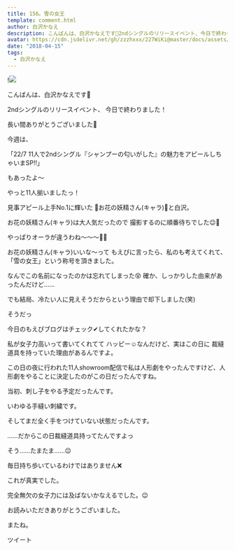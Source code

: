 ```yaml
---
title: 156。雪の女王
template: comment.html
author: 白沢かなえ
description: こんばんは、白沢かなえです🌷2ndシングルのリリースイベント、今日で終わりました！長い間ありがとうございました🧡今週は、「22/7 11人で2ndシングル『シャン...
avatar: https://cdn.jsdelivr.net/gh/zzzhxxx/227WiKi@master/docs/assets/photo/avatar/kanae.jpg
date: "2018-04-15"
tags:
  - 白沢かなえ
---
```


!![](https://cdn.jsdelivr.net/gh/227WiKi/227WiKi-image@master/blog-image/kanae-2018-04-15_1.jpg)








こんばんは、白沢かなえです🌷




2ndシングルのリリースイベント、
今日で終わりました！


長い間ありがとうございました🧡







今週は、

「22/7 11人で2ndシングル『シャンプーの匂いがした』の魅力をアピールしちゃいまSP!!」

もあったよ〜




やっと11人揃いましたっ！





見事アピール上手No.1に輝いた
🌸お花の妖精さん(キャラ)🌸と白沢。


お花の妖精さん(キャラ)は大人気だったので
撮影するのに順番待ちでした😉🌸



やっぱりオーラが違うわね〜〜〜🌸🌸









お花の妖精さん(キャラ)いいな〜って
もえぴに言ったら、私のも考えてくれて、
「雪の女王」という称号を頂きました。



なんでこの名前になったのかは忘れてしまった😵
確か、しっかりした由来があったんだけど……






でも結局、冷たい人に見えそうだからという理由で却下しました(笑)






















そうだっ

今日のもえぴブログはチェック✔︎してくれたかな？





私が女子力高いって書いてくれてて
ハッピー☺️なんだけど、実はこの日に
裁縫道具を持っていた理由があるんですよ。



この日の夜に行われた11人showroom配信で私は人形劇をやったんですけど、人形劇をやることに決定したのがこの日だったんですね。




当初、刺し子をやる予定だったんです。

いわゆる手縫い刺繍です。




そしてまだ全く手をつけていない状態だったんです。






……だからこの日裁縫道具持ってたんですよっ





そう……たまたま……😉



毎日持ち歩いているわけではありません❌







これが真実でした。










完全無欠の女子力には及ばないかなえるでした。😉










お読みいただきありがとうございました。


またね。


ツイート



